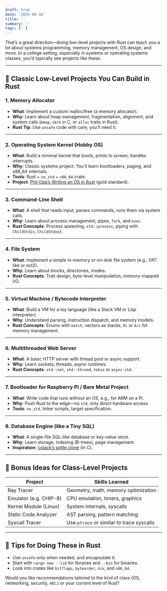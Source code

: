 ```yaml
---
draft: true
date: '2025-09-10'
title: ''
summary: ''
tags: ['']
---
```


That’s a great direction—doing low-level projects with Rust can teach you a lot about systems programming, memory management, OS design, and more. In a college setting, especially in systems or operating systems classes, you’d typically see projects like these:

---

## 🧠 Classic Low-Level Projects You Can Build in Rust

### 1. **Memory Allocator**

- **What**: Implement a custom malloc/free (a memory allocator).
- **Why**: Learn about heap management, fragmentation, alignment, and system calls (`mmap`, `sbrk` in C, or `alloc` traits in Rust).
- **Rust Tip**: Use `unsafe` code with care; you’ll need it.

---

### 2. **Operating System Kernel (Hobby OS)**

- **What**: Build a minimal kernel that boots, prints to screen, handles interrupts.
- **Why**: Classic systems project. You’ll learn bootloaders, paging, and x86_64 internals.
- **Tools**: Rust + `no_std` + `x86_64` crate.
- **Project**: [Phil Opp’s Writing an OS in Rust](https://os.phil-opp.com/) (gold standard).

---

### 3. **Command-Line Shell**

- **What**: A shell that reads input, parses commands, runs them via system calls.
- **Why**: Learn about process management, pipes, `fork`, and `exec`.
- **Rust Concepts**: Process spawning, `std::process`, piping with `ChildStdin`, `ChildStdout`.

---

### 4. **File System**

- **What**: Implement a simple in-memory or on-disk file system (e.g., FAT-like or ext2).
- **Why**: Learn about blocks, directories, inodes.
- **Rust Concepts**: Trait design, byte-level manipulation, memory-mapped I/O.

---

### 5. **Virtual Machine / Bytecode Interpreter**

- **What**: Build a VM for a toy language (like a Stack VM or Lisp interpreter).
- **Why**: Understand parsing, instruction dispatch, and memory models.
- **Rust Concepts**: Enums with `match`, vectors as stacks, `Rc` or `Arc` for memory management.

---

### 6. **Multithreaded Web Server**

- **What**: A basic HTTP server with thread pool or async support.
- **Why**: Learn sockets, threads, async runtimes.
- **Rust Concepts**: `std::net`, `std::thread`, `tokio` or `async-std`.

---

### 7. **Bootloader for Raspberry Pi / Bare Metal Project**

- **What**: Write code that runs without an OS, e.g., for ARM on a Pi.
- **Why**: Push Rust to the edge—no `std`, only direct hardware access.
- **Tools**: `no_std`, linker scripts, target specification.

---

### 8. **Database Engine (like a Tiny SQL)**

- **What**: A single-file SQL-like database or key-value store.
- **Why**: Learn storage, indexing (B-trees), page management.
- **Inspiration**: [cstack’s sqlite clone](https://cstack.github.io/db_tutorial/) (in C).

---

## 🧪 Bonus Ideas for Class-Level Projects

| Project                | Skills Learned                            |
| ---------------------- | ----------------------------------------- |
| Ray Tracer             | Geometry, math, memory optimization       |
| Emulator (e.g. CHIP-8) | CPU emulation, timers, graphics           |
| Kernel Module (Linux)  | System internals, syscalls                |
| Static Code Analyzer   | AST parsing, pattern matching             |
| Syscall Tracer         | Use `ptrace` or similar to trace syscalls |

---

## 🔧 Tips for Doing These in Rust

- Use `unsafe` only when needed, and encapsulate it.
- Start with `cargo new --lib` for libraries and `--bin` for binaries.
- Look into crates like `bitflags`, `byteorder`, `nix`, and `x86_64`.

Would you like recommendations tailored to the kind of class (OS, networking, security, etc.) or your current level of Rust?
